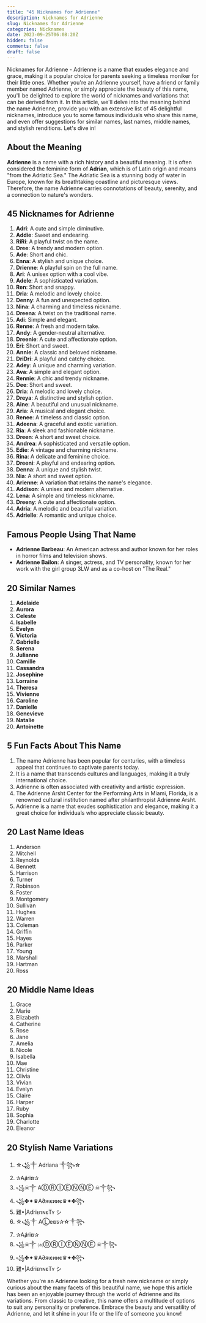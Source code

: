 ```yaml
---
title: "45 Nicknames for Adrienne"
description: Nicknames for Adrienne
slug: Nicknames for Adrienne
categories: Nicknames
date: 2023-09-25T06:08:20Z
hidden: false
comments: false
draft: false
---
```


Nicknames for Adrienne - Adrienne is a name that exudes elegance and grace, making it a popular choice for parents seeking a timeless moniker for their little ones. Whether you're an Adrienne yourself, have a friend or family member named Adrienne, or simply appreciate the beauty of this name, you'll be delighted to explore the world of nicknames and variations that can be derived from it. In this article, we'll delve into the meaning behind the name Adrienne, provide you with an extensive list of 45 delightful nicknames, introduce you to some famous individuals who share this name, and even offer suggestions for similar names, last names, middle names, and stylish renditions. Let's dive in!

## About the Meaning

**Adrienne** is a name with a rich history and a beautiful meaning. It is often considered the feminine form of **Adrian**, which is of Latin origin and means "from the Adriatic Sea." The Adriatic Sea is a stunning body of water in Europe, known for its breathtaking coastline and picturesque views. Therefore, the name Adrienne carries connotations of beauty, serenity, and a connection to nature's wonders.

## 45 Nicknames for Adrienne

1. **Adri**: A cute and simple diminutive.
2. **Addie**: Sweet and endearing.
3. **RiRi**: A playful twist on the name.
4. **Dree**: A trendy and modern option.
5. **Ade**: Short and chic.
6. **Enna**: A stylish and unique choice.
7. **Drienne**: A playful spin on the full name.
8. **Ari**: A unisex option with a cool vibe.
9. **Adele**: A sophisticated variation.
10. **Ren**: Short and snappy.
11. **Dria**: A melodic and lovely choice.
12. **Denny**: A fun and unexpected option.
13. **Nina**: A charming and timeless nickname.
14. **Dreena**: A twist on the traditional name.
15. **Adi**: Simple and elegant.
16. **Renne**: A fresh and modern take.
17. **Andy**: A gender-neutral alternative.
18. **Dreenie**: A cute and affectionate option.
19. **Eri**: Short and sweet.
20. **Annie**: A classic and beloved nickname.
21. **DriDri**: A playful and catchy choice.
22. **Adey**: A unique and charming variation.
23. **Ava**: A simple and elegant option.
24. **Rennie**: A chic and trendy nickname.
25. **Dee**: Short and sweet.
26. **Dria**: A melodic and lovely choice.
27. **Dreya**: A distinctive and stylish option.
28. **Aine**: A beautiful and unusual nickname.
29. **Aria**: A musical and elegant choice.
30. **Renee**: A timeless and classic option.
31. **Adeena**: A graceful and exotic variation.
32. **Ria**: A sleek and fashionable nickname.
33. **Dreen**: A short and sweet choice.
34. **Andrea**: A sophisticated and versatile option.
35. **Edie**: A vintage and charming nickname.
36. **Rina**: A delicate and feminine choice.
37. **Dreeni**: A playful and endearing option.
38. **Denna**: A unique and stylish twist.
39. **Nia**: A short and sweet option.
40. **Arienne**: A variation that retains the name's elegance.
41. **Addison**: A unisex and modern alternative.
42. **Lena**: A simple and timeless nickname.
43. **Dreeny**: A cute and affectionate option.
44. **Adria**: A melodic and beautiful variation.
45. **Adrielle**: A romantic and unique choice.

## Famous People Using That Name

- **Adrienne Barbeau**: An American actress and author known for her roles in horror films and television shows.
- **Adrienne Bailon**: A singer, actress, and TV personality, known for her work with the girl group 3LW and as a co-host on "The Real."

## 20 Similar Names

1. **Adelaide**
2. **Aurora**
3. **Celeste**
4. **Isabelle**
5. **Evelyn**
6. **Victoria**
7. **Gabrielle**
8. **Serena**
9. **Julianne**
10. **Camille**
11. **Cassandra**
12. **Josephine**
13. **Lorraine**
14. **Theresa**
15. **Vivienne**
16. **Caroline**
17. **Danielle**
18. **Genevieve**
19. **Natalie**
20. **Antoinette**

## 5 Fun Facts About This Name

1. The name Adrienne has been popular for centuries, with a timeless appeal that continues to captivate parents today.
2. It is a name that transcends cultures and languages, making it a truly international choice.
3. Adrienne is often associated with creativity and artistic expression.
4. The Adrienne Arsht Center for the Performing Arts in Miami, Florida, is a renowned cultural institution named after philanthropist Adrienne Arsht.
5. Adrienne is a name that exudes sophistication and elegance, making it a great choice for individuals who appreciate classic beauty.

## 20 Last Name Ideas

1. Anderson
2. Mitchell
3. Reynolds
4. Bennett
5. Harrison
6. Turner
7. Robinson
8. Foster
9. Montgomery
10. Sullivan
11. Hughes
12. Warren
13. Coleman
14. Griffin
15. Hayes
16. Parker
17. Young
18. Marshall
19. Hartman
20. Ross

## 20 Middle Name Ideas

1. Grace
2. Marie
3. Elizabeth
4. Catherine
5. Rose
6. Jane
7. Amelia
8. Nicole
9. Isabella
10. Mae
11. Christine
12. Olivia
13. Vivian
14. Evelyn
15. Claire
16. Harper
17. Ruby
18. Sophia
19. Charlotte
20. Eleanor

## 20 Stylish Name Variations

1. ☆꧁༒ Adriana ༒꧂☆
2. ✰Aⱥriຮ✰
3. ꧁☠︎༒ AⒹⓇⒾⒺⓃⓃⒺ ☠︎༒꧂
4. ꧁✤✦♛A∂яιєииє♛✦✤꧂
5. 難•|AɗriᴇnɴɛTʏ シ︎
6. ☆꧁༒ AⓁeຮs✰☆༒꧂
7. ✰Aⱥriຮ✰
8. ꧁☠︎༒ ⒜ⒹⓇⒾⒺⓃⓃⒺ ☠︎༒꧂
9. ꧁✤✦♛A∂яιєииє♛✦✤꧂
10. 難•|AɗriᴇnɴɛTʏ シ︎

Whether you're an Adrienne looking for a fresh new nickname or simply curious about the many facets of this beautiful name, we hope this article has been an enjoyable journey through the world of Adrienne and its variations. From classic to creative, this name offers a multitude of options to suit any personality or preference. Embrace the beauty and versatility of Adrienne, and let it shine in your life or the life of someone you know!